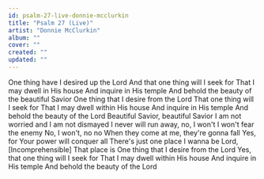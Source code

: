 ```yaml
---
id: psalm-27-live-donnie-mcclurkin
title: "Psalm 27 (Live)"
artist: "Donnie McClurkin"
album: ""
cover: ""
created: ""
updated: ""
---
```


One thing have I desired up the Lord
And that one thing will I seek for
That I may dwell in His house
And inquire in His temple
And behold the beauty of the beautiful Savior
One thing that I desire from the Lord
That one thing will I seek for
That I may dwell within His house
And inquire in His temple
And behold the beauty of the Lord
Beautiful Savior, beautiful Savior
I am not worried and I am not dismayed
I never will run away, no, I won't
I won't fear the enemy
No, I won't, no no
When they come at me, they're gonna fall
Yes, for Your power will conquer all
There's just one place I wanna be Lord, [Incomprehensible]
That place is
One thing that I desire from the Lord
Yes, that one thing will I seek for
That I may dwell within His house
And inquire in His temple
And behold the beauty of the Lord